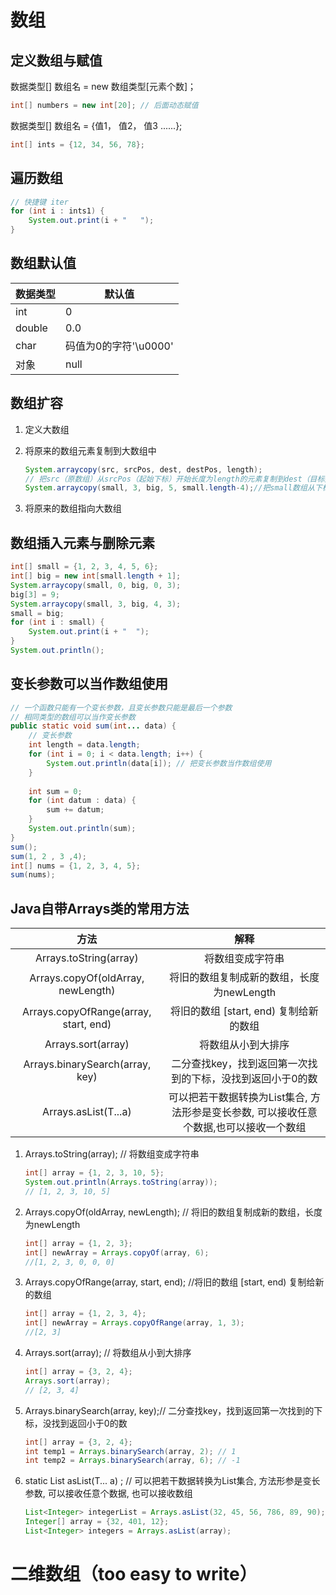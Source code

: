 # 数组

## 定义数组与赋值

数据类型[] 数组名 = new 数组类型[元素个数]；

```java
int[] numbers = new int[20]; // 后面动态赋值
```

数据类型[] 数组名 = {值1， 值2， 值3 ......};

```java
int[] ints = {12, 34, 56, 78};
```

## 遍历数组

```java
// 快捷键 iter
for (int i : ints1) {  
    System.out.print(i + "   ");
}
```

## 数组默认值

| 数据类型 | 默认值                |
| -------- | --------------------- |
| int      | 0                     |
| double   | 0.0                   |
| char     | 码值为0的字符'\u0000' |
| 对象     | null                  |

## 数组扩容

1. 定义大数组

2. 将原来的数组元素复制到大数组中

   ```java
   System.arraycopy(src, srcPos, dest, destPos, length);
   // 把src（原数组）从srcPos（起始下标）开始长度为length的元素复制到dest（目标数组）数组的destPos（起始下标）的位置上
   System.arraycopy(small, 3, big, 5, small.length-4);//把small数组从下标为3到最后的元素复制到big的下标为5的位置上
   ```

3. 将原来的数组指向大数组

## 数组插入元素与删除元素

```java
int[] small = {1, 2, 3, 4, 5, 6};
int[] big = new int[small.length + 1];
System.arraycopy(small, 0, big, 0, 3);
big[3] = 9;
System.arraycopy(small, 3, big, 4, 3);
small = big;
for (int i : small) {
    System.out.print(i + "  ");
}
System.out.println();
```

## 变长参数可以当作数组使用

```java
// 一个函数只能有一个变长参数，且变长参数只能是最后一个参数
// 相同类型的数组可以当作变长参数
public static void sum(int... data) {
    // 变长参数
    int length = data.length;
    for (int i = 0; i < data.length; i++) {
        System.out.println(data[i]); // 把变长参数当作数组使用
    }
    
    int sum = 0;
    for (int datum : data) {
        sum += datum;
    }
    System.out.println(sum);
}
sum();
sum(1, 2 , 3 ,4);
int[] nums = {1, 2, 3, 4, 5};
sum(nums);
```

## Java自带Arrays类的常用方法

|                 方法                  |                             解释                             |
| :-----------------------------------: | :----------------------------------------------------------: |
|        Arrays.toString(array)         |                       将数组变成字符串                       |
|  Arrays.copyOf(oldArray, newLength)   |          将旧的数组复制成新的数组，长度为newLength           |
| Arrays.copyOfRange(array, start, end) |            将旧的数组 [start, end) 复制给新的数组            |
|          Arrays.sort(array)           |                      将数组从小到大排序                      |
|    Arrays.binarySearch(array, key)    |  二分查找key，找到返回第一次找到的下标，没找到返回小于0的数  |
|         Arrays.asList(T...a)          | 可以把若干数据转换为List集合, 方法形参是变长参数, 可以接收任意个数据,也可以接收一个数组 |



1. Arrays.toString(array); // 将数组变成字符串

   ```java
   int[] array = {1, 2, 3, 10, 5};
   System.out.println(Arrays.toString(array));
   // [1, 2, 3, 10, 5]
   ```

   

2. Arrays.copyOf(oldArray, newLength); // 将旧的数组复制成新的数组，长度为newLength

   ```java
   int[] array = {1, 2, 3};
   int[] newArray = Arrays.copyOf(array, 6);
   //[1, 2, 3, 0, 0, 0]
   ```

   

3. Arrays.copyOfRange(array, start, end); //将旧的数组 [start, end) 复制给新的数组

   ```java
   int[] array = {1, 2, 3, 4};
   int[] newArray = Arrays.copyOfRange(array, 1, 3);
   //[2, 3]
   ```

   

4. Arrays.sort(array); // 将数组从小到大排序

   ```java
   int[] array = {3, 2, 4};
   Arrays.sort(array);
   // [2, 3, 4]
   ```

   

5. Arrays.binarySearch(array, key);// 二分查找key，找到返回第一次找到的下标，没找到返回小于0的数

   ```java
   int[] array = {3, 2, 4};
   int temp1 = Arrays.binarySearch(array, 2); // 1
   int temp2 = Arrays.binarySearch(array, 6); // -1
   ```


6. static <T> List<T> asList(T... a) ; // 可以把若干数据转换为List集合, 方法形参是变长参数, 可以接收任意个数据, 也可以接收数组

   ```java
   List<Integer> integerList = Arrays.asList(32, 45, 56, 786, 89, 90);
   Integer[] array = {32, 401, 12};
   List<Integer> integers = Arrays.asList(array);
   ```

   

# 二维数组（too easy to write）
